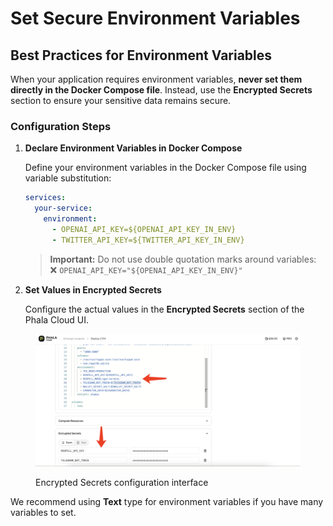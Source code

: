# Set Secure Environment Variables

## Best Practices for Environment Variables

When your application requires environment variables, **never set them directly in the Docker Compose file**. Instead, use the **Encrypted Secrets** section to ensure your sensitive data remains secure.

### Configuration Steps

1.  **Declare Environment Variables in Docker Compose**

    Define your environment variables in the Docker Compose file using variable substitution:

    ```yaml
    services:
      your-service:
        environment:
          - OPENAI_API_KEY=${OPENAI_API_KEY_IN_ENV}
          - TWITTER_API_KEY=${TWITTER_API_KEY_IN_ENV}
    ```

    > **Important:** Do not use double quotation marks around variables:\
    > ❌ `OPENAI_API_KEY="${OPENAI_API_KEY_IN_ENV}"`
2.  **Set Values in Encrypted Secrets**

    Configure the actual values in the **Encrypted Secrets** section of the Phala Cloud UI.

<figure><img src="../../../.gitbook/assets/cloud-set-env.png" alt="Setting environment variables in Encrypted Secrets"><figcaption><p>Encrypted Secrets configuration interface</p></figcaption></figure>

We recommend using **Text** type for environment variables if you have many variables to set.

